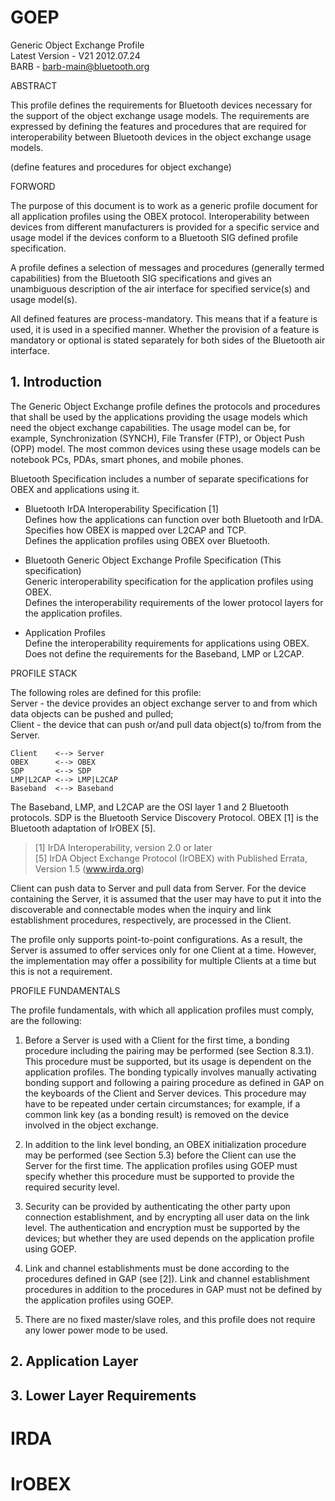 
# GOEP

Generic Object Exchange Profile  
Latest Version - V21 2012.07.24  
BARB - barb-main@bluetooth.org  

ABSTRACT

This profile defines the requirements for Bluetooth devices 
necessary for the support of the object exchange usage models. 
The requirements are expressed by defining the features and procedures that are required 
for interoperability between Bluetooth devices in the object exchange usage models.  

(define features and procedures for object exchange)

FORWORD

The purpose of this document is to work as a generic profile document 
for all application profiles using the OBEX protocol.
Interoperability between devices from different manufacturers is provided for a specific service and usage model 
if the devices conform to a Bluetooth SIG defined profile specification.

A profile defines a selection of messages and procedures (generally termed capabilities) 
from the Bluetooth SIG specifications and gives an unambiguous description of the air interface 
for specified service(s) and usage model(s).

All defined features are process-mandatory. This means that if a feature is used, it is used in a specified manner. 
Whether the provision of a feature is mandatory or optional is stated separately 
for both sides of the Bluetooth air interface.

## 1. Introduction

The Generic Object Exchange profile defines the protocols and procedures that shall be used
by the applications providing the usage models which need the object exchange capabilities.
The usage model can be, for example, Synchronization (SYNCH), File Transfer (FTP), or Object Push (OPP) model. 
The most common devices using these usage models can be notebook PCs, PDAs, smart phones, and mobile phones.

Bluetooth Specification includes a number of separate specifications for OBEX and applications using it.

- Bluetooth IrDA Interoperability Specification [1]  
  Defines how the applications can function over both Bluetooth and IrDA.  
  Specifies how OBEX is mapped over L2CAP and TCP.  
  Defines the application profiles using OBEX over Bluetooth.

- Bluetooth Generic Object Exchange Profile Specification (This specification)  
  Generic interoperability specification for the application profiles using OBEX.  
  Defines the interoperability requirements of the lower protocol layers for the application profiles.

- Application Profiles  
  Define the interoperability requirements for applications using OBEX.  
  Does not define the requirements for the Baseband, LMP or L2CAP.  

PROFILE STACK

The following roles are defined for this profile:  
Server - the device provides an object exchange server to and from which data objects can be pushed and pulled;   
Client - the device that can push or/and pull data object(s) to/from from the Server.

```
Client    <--> Server  
OBEX      <--> OBEX  
SDP       <--> SDP  
LMP|L2CAP <--> LMP|L2CAP  
Baseband  <--> Baseband  
```

The Baseband, LMP, and L2CAP are the OSI layer 1 and 2 Bluetooth protocols.
SDP is the Bluetooth Service Discovery Protocol. 
OBEX [1] is the Bluetooth adaptation of IrOBEX [5].

> [1] IrDA Interoperability, version 2.0 or later  
> [5] IrDA Object Exchange Protocol (IrOBEX) with Published Errata, Version 1.5 (www.irda.org)

Client can push data to Server and pull data from Server. 
For the device containing the Server, it is assumed that 
the user may have to put it into the discoverable and connectable modes 
when the inquiry and link establishment procedures, respectively, are processed in the Client.

The profile only supports point-to-point configurations. 
As a result, the Server is assumed to offer services only for one Client at a time. 
However, the implementation may offer a possibility for multiple Clients at a time but this is not a requirement.

PROFILE FUNDAMENTALS

The profile fundamentals, with which all application profiles must comply, are the following:

1. Before a Server is used with a Client for the first time, 
   a bonding procedure including the pairing may be performed (see Section 8.3.1). 
   This procedure must be supported, but its usage is dependent on the application profiles. 
   The bonding typically involves manually activating bonding support and following a pairing procedure 
   as defined in GAP on the keyboards of the Client and Server devices. 
   This procedure may have to be repeated under certain circumstances; for example, 
   if a common link key (as a bonding result) is removed on the device involved in the object exchange.

2. In addition to the link level bonding, an OBEX initialization procedure may be performed (see Section 5.3) 
   before the Client can use the Server for the first time.
   The application profiles using GOEP must specify whether this procedure must be supported 
   to provide the required security level.

3. Security can be provided by authenticating the other party upon connection establishment, 
   and by encrypting all user data on the link level. 
   The authentication and encryption must be supported by the devices; 
   but whether they are used depends on the application profile using GOEP.

4. Link and channel establishments must be done according to the procedures defined in GAP (see [2]). 
   Link and channel establishment procedures in addition to the procedures in GAP 
   must not be defined by the application profiles using GOEP.

5. There are no fixed master/slave roles, and this profile does not require any lower power mode to be used.

## 2. Application Layer


## 3. Lower Layer Requirements


# IRDA

# IrOBEX




